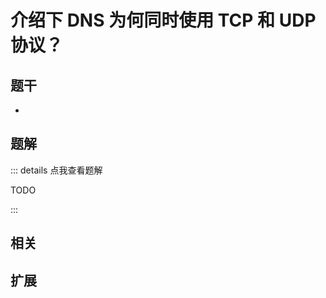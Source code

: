 # 介绍下 DNS 为何同时使用 TCP 和 UDP 协议？


## 题干

- 



## 题解

::: details 点我查看题解

  TODO

:::



## 相关



## 扩展

